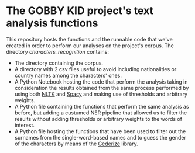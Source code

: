 # The GOBBY KID project's text analysis functions
This repository hosts the functions and the runnable code that we've created in order to perform our analyses on the project's corpus.
The directory *characters_recognition* contains:
- The directory containing the corpus.
- A directory with 2 csv files useful to avoid including nationalities or country names among the characters' ones.
- A Python Notebook hosting the code that perform the analysis taking in consideration the results obtained from the same process performed by using both <a href="https://www.nltk.org/" target="blank">NLTK</a> and <a href="https://spacy.io/" target="blank">Spacy</a> and making use of thresholds and arbitrary weights.
- A Python file containing the functions that perform the same analysis as before, but adding a custumed NER pipeline that allowed us to filter the results without adding thresholds or arbitrary weights to the words of interest.
- A Python file hosting the functions that have been used to filter out the surnames from the single-word-based names and to guess the gender of the characters by means of the <a href="https://github.com/SteelPangolin/genderize" target="blank">Gederize</a> library.
